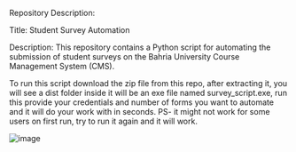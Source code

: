 Repository Description:

Title: Student Survey Automation

Description: This repository contains a Python script for automating the submission of student surveys on the Bahria University Course Management System (CMS).

To run this script download the zip file from this repo, after extracting it, you will see a dist folder inside it will be an exe file named survey_script.exe, run this provide your credentials and number of forms you want to automate and it will do your work with in seconds.
PS- it might not work for some users on first run, try to run it again and it will work.


![image](https://github.com/furqanx11/Survey_Automation/assets/122169682/aa1a8c43-5f22-4656-8b12-077b6fd59587)


